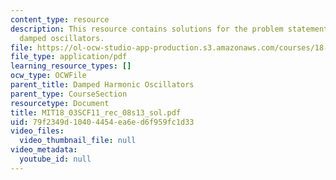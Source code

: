 ```yaml
---
content_type: resource
description: This resource contains solutions for the problem statements related to
  damped oscillators.
file: https://ol-ocw-studio-app-production.s3.amazonaws.com/courses/18-03sc-differential-equations-fall-2011/79f2349d10404454ea6ed6f959fc1d33_MIT18_03SCF11_rec_08s13_sol.pdf
file_type: application/pdf
learning_resource_types: []
ocw_type: OCWFile
parent_title: Damped Harmonic Oscillators
parent_type: CourseSection
resourcetype: Document
title: MIT18_03SCF11_rec_08s13_sol.pdf
uid: 79f2349d-1040-4454-ea6e-d6f959fc1d33
video_files:
  video_thumbnail_file: null
video_metadata:
  youtube_id: null
---
```

